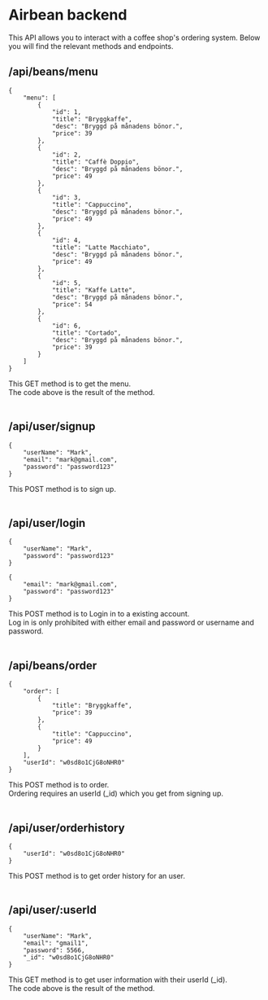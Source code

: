 # Airbean backend
This API allows you to interact with a coffee shop's ordering system. Below you will find the relevant methods and endpoints. 
</br>

## /api/beans/menu
```
{
    "menu": [
        {
            "id": 1,
            "title": "Bryggkaffe",
            "desc": "Bryggd på månadens bönor.",
            "price": 39
        },
        {
            "id": 2,
            "title": "Caffè Doppio",
            "desc": "Bryggd på månadens bönor.",
            "price": 49
        },
        {
            "id": 3,
            "title": "Cappuccino",
            "desc": "Bryggd på månadens bönor.",
            "price": 49
        },
        {
            "id": 4,
            "title": "Latte Macchiato",
            "desc": "Bryggd på månadens bönor.",
            "price": 49
        },
        {
            "id": 5,
            "title": "Kaffe Latte",
            "desc": "Bryggd på månadens bönor.",
            "price": 54
        },
        {
            "id": 6,
            "title": "Cortado",
            "desc": "Bryggd på månadens bönor.",
            "price": 39
        }
    ]
}
```
This GET method is to get the menu. </br>The code above is the result of the method.
</br>
</br>

## /api/user/signup
```
{
    "userName": "Mark",
    "email": "mark@gmail.com",
    "password": "password123"
}
```
This POST method is to sign up.
</br>
</br>

## /api/user/login
```
{
    "userName": "Mark",
    "password": "password123"
}
```
```
{
    "email": "mark@gmail.com",
    "password": "password123"
}
```

This POST method is to Login in to a existing account.</br> Log in is only prohibited with either email and password or username and password.
</br>
</br>
## /api/beans/order
```
{
    "order": [
        {
            "title": "Bryggkaffe",
            "price": 39
        },
        {
            "title": "Cappuccino",
            "price": 49
        }
    ],
    "userId": "w0sd8o1CjG8oNHR0"
}
```
This POST method is to order. </br> Ordering requires an userId (_id) which you get from signing up.
</br>
</br>
## /api/user/orderhistory
```
{
    "userId": "w0sd8o1CjG8oNHR0"
}
```
This POST method is to get order history for an user.
</br>
</br>
## /api/user/:userId
```
{
    "userName": "Mark",
    "email": "gmail1",
    "password": 5566,
    "_id": "w0sd8o1CjG8oNHR0"
}
```
This GET method is to get user information with their userId (_id).</br> The code above is the result of the method.



